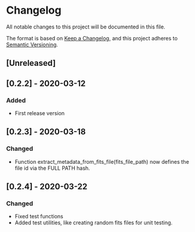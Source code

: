 # Changelog

All notable changes to this project will be documented in this file.

The format is based on [Keep a Changelog](https://keepachangelog.com/en/1.0.0/),
and this project adheres to [Semantic Versioning](https://semver.org/spec/v2.0.0.html).

## [Unreleased]

## [0.2.2] - 2020-03-12

### Added

- First release version

## [0.2.3] - 2020-03-18

### Changed
- Function extract_metadata_from_fits_file(fits_file_path) now defines the file id via the FULL PATH hash.

## [0.2.4] - 2020-03-22

### Changed
- Fixed test functions
- Added test utilities, like creating random fits files for unit testing.
